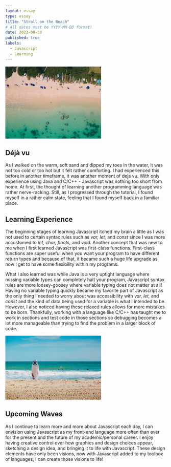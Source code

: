 ```yaml
---
layout: essay
type: essay
title: "Stroll on the Beach"
# All dates must be YYYY-MM-DD format!
date: 2023-08-30
published: true
labels:
  - Javascript
  - Learning
---
```

<img width="300px" class="float-end ps-4" src="../img/stroll-on-the-beach/lanikaibeach.jpg" alt="Topview of Lanikai Beach">

## Déjà vu
As I walked on the warm, soft sand and dipped my toes in the water, it was not too cold or too hot but it felt rather comforting. I had experienced this before in another timeframe, it was another moment of deja vu. With only experience using Java and C/C++ - Javascript was nothing too short from home. At first, the thought of learning another programming language was rather nerve-racking. Still, as I progressed through the tutorial, I found myself in a rather calm state, feeling that I found myself back in a familiar place.

## Learning Experience
The beginning stages of learning Javascript itched my brain a little as I was not used to certain syntax rules such as <em>var, let,</em> and <em>const</em> since I was more accustomed to <em>int, char, floats,</em> and <em>void</em>. Another concept that was new to me when I first learned Javascript was first-class functions. First-class functions are super useful when you want your program to have different return types and because of that, it became such a huge life upgrade as now I get to have some flexibility within my programs.

What I also learned was while Java is a very uptight language where missing variable types can completely halt your program, Javascript syntax rules are more loosey-goosey where variable typing does not matter at all! Having no variable typing quickly became my favorite part of Javascript as the only thing I needed to worry about was accessibility with <em>var, let,</em> and <em>const</em> and the kind of data being used for a variable is what I intended to be. However, I also noticed having these relaxed rules allows for more mistakes to be born. Thankfully, working with a language like C/C++ has taught me to work in sections and test code in those sections so debugging becomes a lot more manageable than trying to find the problem in a larger block of code.

<img width="300px" class="float-start pe-4" src="../img/stroll-on-the-beach/surfboard-beach.jpg" alt="View of beach with a surfboard">

## Upcoming Waves
As I continue to learn more and more about Javascript each day, I can envision using Javascript as my front-end language more often than ever for the present and the future of my academic/personal career. I enjoy having creative control over how graphics and design choices appear, sketching a design idea, and bringing it to life with Javascript. These design elements have only been visions, now with Javascript added to my toolbox of languages, I can create those visions to life!

